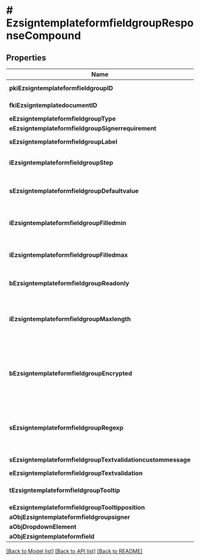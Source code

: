 # # EzsigntemplateformfieldgroupResponseCompound

## Properties

Name | Type | Description | Notes
------------ | ------------- | ------------- | -------------
**pkiEzsigntemplateformfieldgroupID** | **int** | The unique ID of the Ezsigntemplateformfieldgroup |
**fkiEzsigntemplatedocumentID** | **int** | The unique ID of the Ezsigntemplatedocument |
**eEzsigntemplateformfieldgroupType** | [**\eZmaxAPI\Model\FieldEEzsigntemplateformfieldgroupType**](FieldEEzsigntemplateformfieldgroupType.md) |  |
**eEzsigntemplateformfieldgroupSignerrequirement** | [**\eZmaxAPI\Model\FieldEEzsigntemplateformfieldgroupSignerrequirement**](FieldEEzsigntemplateformfieldgroupSignerrequirement.md) |  | [optional]
**sEzsigntemplateformfieldgroupLabel** | **string** | The Label for the Ezsigntemplateformfieldgroup |
**iEzsigntemplateformfieldgroupStep** | **int** | The step when the Ezsigntemplatesigner will be invited to fill the form fields |
**sEzsigntemplateformfieldgroupDefaultvalue** | **string** | The default value for the Ezsigntemplateformfieldgroup  You can use the codes below and they will be replaced at signature time.    | Code | Description | Example | | ------------------------- | ------------ | ------------ | | {sUserFirstname} | The first name of the contact | John | | {sUserLastname} | The last name of the contact | Doe | | {sUserJobtitle} | The job title | Sales Representative | | {sEmailAddress} | The email address | email@example.com | | {sPhoneE164} | A phone number in E.164 Format | +15149901516 | | {sPhoneE164Cell} | A phone number in E.164 Format | +15149901516 | | [optional]
**iEzsigntemplateformfieldgroupFilledmin** | **int** | The minimum number of Ezsigntemplateformfield that must be filled in the Ezsigntemplateformfieldgroup |
**iEzsigntemplateformfieldgroupFilledmax** | **int** | The maximum number of Ezsigntemplateformfield that must be filled in the Ezsigntemplateformfieldgroup |
**bEzsigntemplateformfieldgroupReadonly** | **bool** | Whether the Ezsigntemplateformfieldgroup is read only or not. |
**iEzsigntemplateformfieldgroupMaxlength** | **int** | The maximum length for the value in the Ezsigntemplateformfieldgroup  This can only be set if eEzsigntemplateformfieldgroupType is **Text** or **Textarea** | [optional]
**bEzsigntemplateformfieldgroupEncrypted** | **bool** | Whether the Ezsigntemplateformfieldgroup is encrypted in the database or not. Encrypted values are not displayed on the Ezsigndocument. This can only be set if eEzsigntemplateformfieldgroupType is **Text** or **Textarea** | [optional]
**sEzsigntemplateformfieldgroupRegexp** | **string** | A regular expression to indicate what values are acceptable for the Ezsigntemplateformfieldgroup.  This can only be set if eEzsigntemplateformfieldgroupType is **Text** or **Textarea** | [optional]
**sEzsigntemplateformfieldgroupTextvalidationcustommessage** | **string** | Description of validation rule. Show by signatory. | [optional]
**eEzsigntemplateformfieldgroupTextvalidation** | [**\eZmaxAPI\Model\EnumTextvalidation**](EnumTextvalidation.md) |  | [optional]
**tEzsigntemplateformfieldgroupTooltip** | **string** | A tooltip that will be presented to Ezsigntemplatesigner about the Ezsigntemplateformfieldgroup | [optional]
**eEzsigntemplateformfieldgroupTooltipposition** | [**\eZmaxAPI\Model\FieldEEzsigntemplateformfieldgroupTooltipposition**](FieldEEzsigntemplateformfieldgroupTooltipposition.md) |  | [optional]
**aObjEzsigntemplateformfieldgroupsigner** | [**\eZmaxAPI\Model\EzsigntemplateformfieldgroupsignerResponseCompound[]**](EzsigntemplateformfieldgroupsignerResponseCompound.md) |  |
**aObjDropdownElement** | [**\eZmaxAPI\Model\CustomDropdownElementResponseCompound[]**](CustomDropdownElementResponseCompound.md) |  | [optional]
**aObjEzsigntemplateformfield** | [**\eZmaxAPI\Model\EzsigntemplateformfieldResponseCompound[]**](EzsigntemplateformfieldResponseCompound.md) |  |

[[Back to Model list]](../../README.md#models) [[Back to API list]](../../README.md#endpoints) [[Back to README]](../../README.md)
